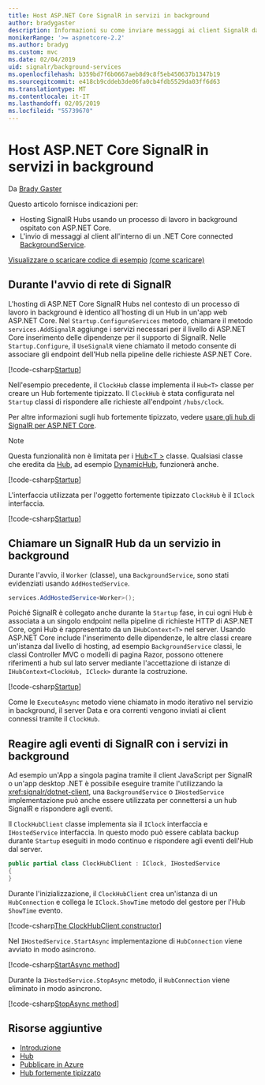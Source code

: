 ```yaml
---
title: Host ASP.NET Core SignalR in servizi in background
author: bradygaster
description: Informazioni su come inviare messaggi ai client SignalR dalle classi di .NET Core BackgroundService.
monikerRange: '>= aspnetcore-2.2'
ms.author: bradyg
ms.custom: mvc
ms.date: 02/04/2019
uid: signalr/background-services
ms.openlocfilehash: b359bd7f6b0667aeb8d9c8f5eb450637b1347b19
ms.sourcegitcommit: e418cb9cddeb3de06fa0cb4fdb5529da03ff6d63
ms.translationtype: MT
ms.contentlocale: it-IT
ms.lasthandoff: 02/05/2019
ms.locfileid: "55739670"
---
```

# <a name="host-aspnet-core-signalr-in-background-services"></a>Host ASP.NET Core SignalR in servizi in background

Da [Brady Gaster](https://twitter.com/bradygaster)

Questo articolo fornisce indicazioni per:

* Hosting SignalR Hubs usando un processo di lavoro in background ospitato con ASP.NET Core.
* L'invio di messaggi al client all'interno di un .NET Core connected [BackgroundService](xref:Microsoft.Extensions.Hosting.BackgroundService).

[Visualizzare o scaricare codice di esempio](https://github.com/aspnet/Docs/tree/master/aspnetcore/signalr/background-service/sample/) [(come scaricare)](xref:index#how-to-download-a-sample)

## <a name="wire-up-signalr-during-startup"></a>Durante l'avvio di rete di SignalR

L'hosting di ASP.NET Core SignalR Hubs nel contesto di un processo di lavoro in background è identico all'hosting di un Hub in un'app web ASP.NET Core. Nel `Startup.ConfigureServices` metodo, chiamare il metodo `services.AddSignalR` aggiunge i servizi necessari per il livello di ASP.NET Core inserimento delle dipendenze per il supporto di SignalR. Nelle `Startup.Configure`, il `UseSignalR` viene chiamato il metodo consente di associare gli endpoint dell'Hub nella pipeline delle richieste ASP.NET Core.

[!code-csharp[Startup](background-service/sample/Server/Startup.cs?name=Startup)]

Nell'esempio precedente, il `ClockHub` classe implementa il `Hub<T>` classe per creare un Hub fortemente tipizzato. Il `ClockHub` è stata configurata nel `Startup` classi di rispondere alle richieste all'endpoint `/hubs/clock`.

Per altre informazioni sugli hub fortemente tipizzato, vedere [usare gli hub di SignalR per ASP.NET Core](xref:signalr/hubs#strongly-typed-hubs).

> [!NOTE]
> Questa funzionalità non è limitata per i [Hub\<T >](xref:Microsoft.AspNetCore.SignalR.Hub`1) classe. Qualsiasi classe che eredita da [Hub](xref:Microsoft.AspNetCore.SignalR.Hub), ad esempio [DynamicHub](xref:Microsoft.AspNetCore.SignalR.DynamicHub), funzionerà anche.

[!code-csharp[Startup](background-service/sample/Server/ClockHub.cs?name=ClockHub)]

L'interfaccia utilizzata per l'oggetto fortemente tipizzato `ClockHub` è il `IClock` interfaccia.

[!code-csharp[Startup](background-service/sample/HubServiceInterfaces/IClock.cs?name=IClock)]

## <a name="call-a-signalr-hub-from-a-background-service"></a>Chiamare un SignalR Hub da un servizio in background

Durante l'avvio, il `Worker` (classe), una `BackgroundService`, sono stati evidenziati usando `AddHostedService`.

```csharp
services.AddHostedService<Worker>();
```

Poiché SignalR è collegato anche durante la `Startup` fase, in cui ogni Hub è associata a un singolo endpoint nella pipeline di richieste HTTP di ASP.NET Core, ogni Hub è rappresentato da un `IHubContext<T>` nel server. Usando ASP.NET Core include l'inserimento delle dipendenze, le altre classi creare un'istanza dal livello di hosting, ad esempio `BackgroundService` classi, le classi Controller MVC o modelli di pagina Razor, possono ottenere riferimenti a hub sul lato server mediante l'accettazione di istanze di `IHubContext<ClockHub, IClock>` durante la costruzione.

[!code-csharp[Startup](background-service/sample/Server/Worker.cs?name=Worker)]

Come le `ExecuteAsync` metodo viene chiamato in modo iterativo nel servizio in background, il server Data e ora correnti vengono inviati ai client connessi tramite il `ClockHub`.

## <a name="react-to-signalr-events-with-background-services"></a>Reagire agli eventi di SignalR con i servizi in background

Ad esempio un'App a singola pagina tramite il client JavaScript per SignalR o un'app desktop .NET è possibile eseguire tramite l'utilizzando la <xref:signalr/dotnet-client>, una `BackgroundService` o `IHostedService` implementazione può anche essere utilizzata per connettersi a un hub SignalR e rispondere agli eventi.

Il `ClockHubClient` classe implementa sia il `IClock` interfaccia e `IHostedService` interfaccia. In questo modo può essere cablata backup durante `Startup` eseguiti in modo continuo e rispondere agli eventi dell'Hub dal server. 

```csharp
public partial class ClockHubClient : IClock, IHostedService
{
}
```

Durante l'inizializzazione, il `ClockHubClient` crea un'istanza di un `HubConnection` e collega le `IClock.ShowTime` metodo del gestore per l'Hub `ShowTime` evento.

[!code-csharp[The ClockHubClient constructor](background-service/sample/Clients.ConsoleTwo/ClockHubClient.cs?name=ClockHubClientCtor)]

Nel `IHostedService.StartAsync` implementazione di `HubConnection` viene avviato in modo asincrono.

[!code-csharp[StartAsync method](background-service/sample/Clients.ConsoleTwo/ClockHubClient.cs?name=StartAsync)]

Durante la `IHostedService.StopAsync` metodo, il `HubConnection` viene eliminato in modo asincrono.

[!code-csharp[StopAsync method](background-service/sample/Clients.ConsoleTwo/ClockHubClient.cs?name=StopAsync)]

## <a name="additional-resources"></a>Risorse aggiuntive

* [Introduzione](xref:tutorials/signalr)
* [Hub](xref:signalr/hubs)
* [Pubblicare in Azure](xref:signalr/publish-to-azure-web-app)
* [Hub fortemente tipizzato](xref:signalr/hubs#strongly-typed-hubs)
